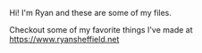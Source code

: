 Hi! I'm Ryan and these are some of my files.

Checkout some of my favorite things I've made at https://www.ryansheffield.net
<!---
r2shef2/r2shef2 is a ✨ special ✨ repository because its `README.md` (this file) appears on your GitHub profile.
You can click the Preview link to take a look at your changes.
--->

